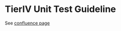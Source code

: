 # TierIV Unit Test Guideline
See [confluence page](https://tier4.atlassian.net/wiki/spaces/AIP/pages/1400045921/T4)

